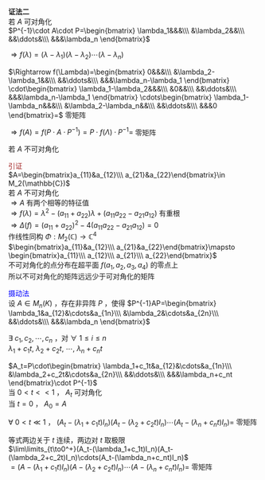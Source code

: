 **证法二**  
若 $A$ 可对角化  
 $P^{-1}\cdot A\cdot P=\begin{bmatrix}  
\lambda_1&&&\\\  
&\lambda_2&&\\\  
&&\ddots&\\\  
&&&\lambda_n  
\end{bmatrix}$  
  
 $\Rightarrow f(\lambda)=(\lambda-\lambda_1)(\lambda-\lambda_2)\cdots(\lambda-\lambda_n)$  
  
 $\Rightarrow f(\Lambda)=\begin{bmatrix}  
0&&&\\\  
&\lambda_2-\lambda_1&&\\\  
&&\ddots&\\\  
&&&\lambda_n-\lambda_1  
\end{bmatrix}  
\cdot\begin{bmatrix}  
\lambda_1-\lambda_2&&&\\\  
&0&&\\\  
&&\ddots&\\\  
&&&\lambda_n-\lambda_1  
\end{bmatrix}  
\cdots\begin{bmatrix}  
\lambda_1-\lambda_n&&&\\\  
&\lambda_2-\lambda_n&&\\\  
&&\ddots&\\\  
&&&0  
\end{bmatrix}=$ 零矩阵  
  
 $\Rightarrow f(A)=f(P\cdot A\cdot P^{-1})=P\cdot f(\Lambda)\cdot P^{-1}=$ 零矩阵  
  
若 $A$ 不可对角化  
  
<font color=brown>引证</font>  
 $A=\begin{bmatrix}a_{11}&a_{12}\\\ a_{21}&a_{22}\end{bmatrix}\in M_2(\mathbb{C})$  
若 $A$ 不可对角化  
 $\Rightarrow A$ 有两个相等的特征值  
 $\Rightarrow f(\lambda)=\lambda^2-(a_{11}+a_{22})\lambda+(a_{11}a_{22}-a_{21}a_{12})$ 有重根  
 $\Rightarrow \Delta(f)=(a_{11}+a_{22})^2-4(a_{11}a_{22}-a_{21}a_{12})=0$  
作线性同构 $\Phi:M_2(\mathbb{C})\to\mathbb{C}^4$  
 $\begin{bmatrix}a_{11}&a_{12}\\\ a_{21}&a_{22}\end{bmatrix}\mapsto  
\begin{bmatrix}a_{11}\\\ a_{12}\\\ a_{21}\\\ a_{22}\end{bmatrix}$  
不可对角化的点分布在超平面 $f(a_1,a_2,a_3,a_4)$ 的零点上  
所以不可对角化的矩阵远远少于可对角化的矩阵  
  
<font color=blue>摄动法</font>  
设 $A\in M_n(K)$ ，存在非异阵 $P$ ，使得 $P^{-1}AP=\begin{bmatrix}  
\lambda_1&a_{12}&\cdots&a_{1n}\\\  
&\lambda_2&\cdots&a_{2n}\\\  
&&\ddots&\\\  
&&&\lambda_n  
\end{bmatrix}$  
  
 $\exists\ c_1,c_2,\cdots,c_n$ ，对 $\forall\ 1\le i\le n$  
 $\lambda_1+c_1t,\ \lambda_2+c_2t,\ \cdots,\ \lambda_n+c_nt$  
  
 $A_t=P\cdot\begin{bmatrix}  
\lambda_1+c_1t&a_{12}&\cdots&a_{1n}\\\  
&\lambda_2+c_2t&\cdots&a_{2n}\\\  
&&\ddots&\\\  
&&&\lambda_n+c_nt  
\end{bmatrix}\cdot P^{-1}$  
当 $0<t<<1$ ， $A_t$ 可对角化  
当 $t=0$ ， $A_0=A$  
  
 $\forall\ 0<t\ll1$ ， $(A_t-(\lambda_1+c_1t)I_n)(A_t-(\lambda_2+c_2t)I_n)\cdots(A_t-(\lambda_n+c_nt)I_n)=$ 零矩阵  
  
等式两边关于 $t$ 连续，两边对 $t$ 取极限  
 $\lim\limits_{t\to0^+}(A_t-(\lambda_1+c_1t)I_n)(A_t-(\lambda_2+c_2t)I_n)\cdots(A_t-(\lambda_n+c_nt)I_n)$  
 $=(A-(\lambda_1+c_1t)I_n)(A-(\lambda_2+c_2t)I_n)\cdots(A-(\lambda_n+c_nt)I_n)=$ 零矩阵  
